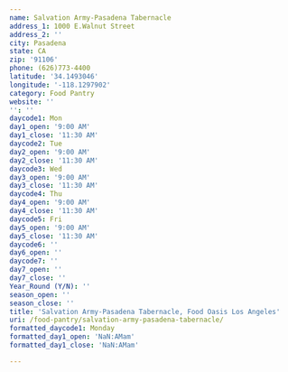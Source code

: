 ```yaml
---
name: Salvation Army-Pasadena Tabernacle
address_1: 1000 E.Walnut Street
address_2: ''
city: Pasadena
state: CA
zip: '91106'
phone: (626)773-4400
latitude: '34.1493046'
longitude: '-118.1297902'
category: Food Pantry
website: ''
'': ''
daycode1: Mon
day1_open: '9:00 AM'
day1_close: '11:30 AM'
daycode2: Tue
day2_open: '9:00 AM'
day2_close: '11:30 AM'
daycode3: Wed
day3_open: '9:00 AM'
day3_close: '11:30 AM'
daycode4: Thu
day4_open: '9:00 AM'
day4_close: '11:30 AM'
daycode5: Fri
day5_open: '9:00 AM'
day5_close: '11:30 AM'
daycode6: ''
day6_open: ''
daycode7: ''
day7_open: ''
day7_close: ''
Year_Round (Y/N): ''
season_open: ''
season_close: ''
title: 'Salvation Army-Pasadena Tabernacle, Food Oasis Los Angeles'
uri: /food-pantry/salvation-army-pasadena-tabernacle/
formatted_daycode1: Monday
formatted_day1_open: 'NaN:AMam'
formatted_day1_close: 'NaN:AMam'

---
```


